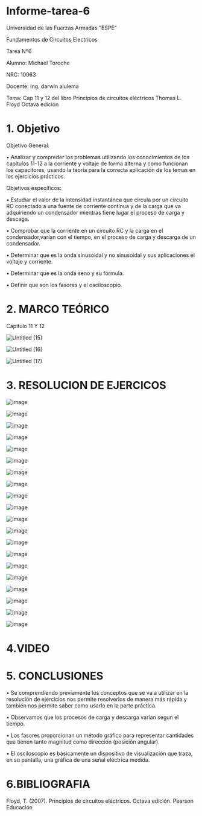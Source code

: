 # Informe-tarea-6

Universidad de las Fuerzas Armadas "ESPE"

Fundamentos de Circuitos Electricos

Tarea Nº6

Alumno: Michael Toroche

NRC: 10063

Docente: Ing. darwin alulema

Tema: Cap 11 y 12 del libro Principios de circuitos eléctricos Thomas L. Floyd Octava edición


# 1. Objetivo

Objetivo General:

• Analizar y compreder los problemas utilizando los conocimientos de los capítulos 11-12 a la corriente y voltaje de forma alterna y como funcionan los capacitores, usando la teoría para la correcta aplicación de los temas en los ejercicios prácticos.

Objetivos específicos:

• Estudiar el valor de la intensidad instantánea que circula por un circuito RC conectado a una fuente de corriente contínua y de la carga que va adquiriendo un condensador mientras tiene lugar el proceso de carga y descaga.

• Comprobar que la corriente en un circuito RC y la carga en el condensador,varían con el tiempo, en el proceso de carga y descarga de un condensador.

• Determinar que es la onda sinusoidal y no sinusoidal y sus aplicaciones el voltaje y corriente.

• Determinar que es la onda seno y su fórmula.

• Definir que son los fasores y el osciloscopio.

# 2. MARCO TEÓRICO

Capitulo 11 Y 12

![Untitled (15)](https://user-images.githubusercontent.com/116761073/211370575-7b8c0635-ccd6-48cb-949f-3152aec41add.jpg)

![Untitled (16)](https://user-images.githubusercontent.com/116761073/211370669-e9a4e93b-46b8-46f7-9fa1-dca178e07e6d.jpg)

![Untitled (17)](https://user-images.githubusercontent.com/116761073/211370751-896d4385-807e-4ce7-a6dc-036bfa9376b2.jpg)

# 3. RESOLUCION DE EJERCICOS

![image](https://user-images.githubusercontent.com/116761073/211372388-92cf6e20-7340-4c59-898e-a5fe4131f0cc.png)

![image](https://user-images.githubusercontent.com/116761073/211372446-99164a17-888f-4219-9d3f-d6b827f9d7eb.png)

![image](https://user-images.githubusercontent.com/116761073/211372507-1e8172b4-0b58-4456-9e4a-af7723b2d5fc.png)

![image](https://user-images.githubusercontent.com/116761073/211372535-d9491e01-bef4-4881-9113-4dc859dfe0bd.png)

![image](https://user-images.githubusercontent.com/116761073/211372591-73b6e2d7-785b-4d1b-9c81-fc3919c2619d.png)

![image](https://user-images.githubusercontent.com/116761073/211372647-7259f42a-7493-4923-8951-b9a65d2ead63.png)

![image](https://user-images.githubusercontent.com/116761073/211372697-b02faaac-aaff-4e3f-979e-44d1ccadba0b.png)

![image](https://user-images.githubusercontent.com/116761073/211372746-51ccb3a4-91dd-4f6a-abe5-160624f98eb4.png)

![image](https://user-images.githubusercontent.com/116761073/211372797-aeac8187-fa92-4f6e-a829-9d6312355c4c.png)

![image](https://user-images.githubusercontent.com/116761073/211372839-2c77bb76-b627-472d-839f-75f8332a1993.png)

![image](https://user-images.githubusercontent.com/116761073/211372870-0011ee06-86f9-40b6-94d7-960a4c98e4e5.png)

![image](https://user-images.githubusercontent.com/116761073/211372909-d0eb52fc-082e-4044-b955-cae384a6c583.png)

![image](https://user-images.githubusercontent.com/116761073/211373072-6486f1ed-4579-4627-bd68-61c1961cb17a.png)

![image](https://user-images.githubusercontent.com/116761073/211373119-2fa8e238-c823-4bee-9ba6-a1983d1eee0e.png)

![image](https://user-images.githubusercontent.com/116761073/211373158-69a7559e-c97b-4842-8d0c-39402f482fae.png)

![image](https://user-images.githubusercontent.com/116761073/211373199-5cfea7d8-80e3-4eeb-addf-42c659d44318.png)

![image](https://user-images.githubusercontent.com/116761073/211373242-32883310-ba39-4528-acae-f69eec0f4dce.png)

![image](https://user-images.githubusercontent.com/116761073/211373278-f8366852-f3de-472e-85d4-f6feee93342b.png)

![image](https://user-images.githubusercontent.com/116761073/211373316-011d5528-f153-44d2-a3fb-8cc104c374d4.png)

![image](https://user-images.githubusercontent.com/116761073/211373353-9ce5813c-1e06-450a-9d9a-931224b8c9c9.png)


# 4.VIDEO


# 5. CONCLUSIONES

• Se comprendiendo previamente los conceptos que se va a utilizar en la resolución de ejercicios nos permite resolverlos de manera más rápida y también nos permite saber como usarlo en la parte práctica.

• Observamos que los procesos de carga y descarga varían segun el tiempo.

• Los fasores proporcionan un método gráfico para representar cantidades que tienen tanto magnitud como dirección (posición angular).

• El osciloscopio es básicamente un dispositivo de visualización que traza, en su pantalla, una gráfica de una señal eléctrica medida.

# 6.BIBLIOGRAFIA

Floyd, T. (2007). Principios de circuitos eléctricos. Octava edición. Pearson Educación
